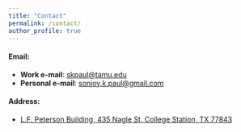 ```yaml
---
title: "Contact"
permalink: /contact/
author_profile: true
---
```

#### Email:

* <b>Work e-mail</b>: skpaul@tamu.edu
* <b>Personal e-mail</b>: sonjoy.k.paul@gmail.com

#### Address:

* [L.F. Peterson Building, 435 Nagle St, College Station, TX 77843](https://maps.app.goo.gl/ALbZdwMLnpJv7zp16)